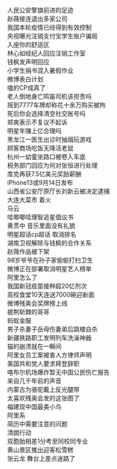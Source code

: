 人民公安擎旗前进的足迹  
赵薇接连退出多家公司  
我国本轮疫情已经得到有效控制  
央视曝光注销支付宝学生账户骗局  
入座你的舒适区  
林心如经纪人回应注销工作室  
钱枫发声明回应  
小学生捐书混入暑假作业  
微博表白计划  
嗑的CP成真了  
老人倒地身亡鸣笛司机该担责吗  
摇到7777车牌却称花十余万购买被拘  
死后你会选择清空社交账号吗  
郑爽表示不复议不起诉  
明星年赚上亿合理吗  
黑龙江一医生出诊时抽烟玩游戏  
顾客商场吃饭天降活老鼠  
杭州一幼童坐路口被卷入车底  
税务部门回应为何对张恒进行处理  
库克再获7.5亿美元奖励薪酬  
iPhone13或9月14日发布  
山西省公安厅原厅长刘新云被决定逮捕  
大连大菜市 着火  
马云  
哇唧唧哇理智追星倡议书  
黄贯中 音乐里面没有礼貌  
明星超话cp超话 取消排名  
湖南卫视解除与钱枫的合作关系  
赵薇作品被下架  
98岁爷爷在孙子家偷偷打扫卫生  
微博正在部署取消明星艺人榜单  
阿里怎么了  
我国新冠疫苗接种超20亿剂次  
高校食堂10天连送7000碗迎新面  
微博残奥会奖牌榜上线  
披荆斩棘的哥哥  
蚂蚁金服  
男子杀妻子岳母伤妻弟后跳楼自杀  
新疆铁路职工发明列车洗澡神器  
猫的崩溃就在一瞬间  
阿里女员工案被害人方律师声明  
美国共和党人要求拜登辞职  
喀布尔机场爆炸暂无中国公民伤亡报告  
来自几千年前的声音  
内蒙古为骆驼戴上反光腿带  
太喜欢残奥会发的这张图了  
福建现中国最美小鸟  
阿里系  
简历中需要注意的问题  
清朗行动  
双胞胎相差1分考至同校同专业  
黄山景区推出迎客松雪糕  
张云龙 舞台上差点迷路了  
